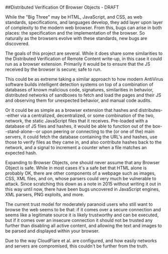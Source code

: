 ##Distributed Verification Of Browser Objects - DRAFT






While the "Big Three" may be HTML, JavaScript, and CSS, as web standards, specifications, and languages develop, they add layer upon layer of complexity to the modern web browser. From this, bugs can arise in both places: the specification and the implementation of the browser. So naturally as the browsers evolve with these standards, new bugs are discovered.

The goals of this project are several. While it does share some similarities to the Distributed Verification of Remote Content write-up, in this case it could run as a browser extension. Primarily it would be to ensure that the JS received by the browser is secure; safe to run.

This could be as extreme taking a similar approach to how modern AntiVirus software builds intelligent detection systems on top of a combination of databases of known malicious code, signatures, similarities in behavior, distributed networks of sandboxes to fetch and load the pages and their JS and observing them for unexpected behavior, and manual code audits.

Or it could be as simple as a browser extension that hashes and distributes--either via a centralized, decentralized, or some combination of the two, network, the static JavaScript files that it receives. Pre-loaded with a database of JS files and hashes, it would be able to function out of the box--stand-alone--or upon peering or connecting to the (or one of the) main servers, it could fetch the database containing the URL's and hashes, use those to verify files as they came in, and also contribute hashes back to the network, and a signal to increment a counter when a file matches an expected hash.

Expanding to Browser Objects, one should never assume that any Browser Object is safe. While in most cases it's a safe bet that HTML alone is probably OK, there are other components of a webpage such as images, CSS, XML files, and on, whose parsers could very much be vulnerable to attack. Since scratching this down as a note in 2015 without writing it out in this way until now, there have been bugs uncovered in JavaScript engines, XML parsers, PNG exploits, and more.

The current trust model for moderately paranoid users who still want to browse the web seems to be that: if it comes over a secure connection and seems like a legitimate source it is likely trustworthy and can be executed, but if it comes over an insecure connection it should not be trusted any further than disabling all active content, and allowing the text and images to be parsed and displayed within your browser.

Due to the way CloudFlare et al. are configured, and how easily networks and servers are compromised, this couldn't be further from the truth.
